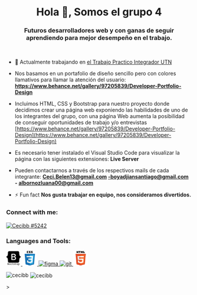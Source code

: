 <h1 align="center">Hola 👋, Somos el grupo 4</h1>
<h3 align="center">Futuros desarrolladores web y con ganas de seguir aprendiendo para mejor desempeño en el trabajo.</h3>

<p align="left"> <a href="https://twitter.com/" target="blank"><img src="https://img.shields.io/twitter/follow/?logo=twitter&style=for-the-badge" alt="" /></a> </p>

- 🔭 Actualmente trabajando en [el Trabajo Practico Integrador UTN](https://github.com/cecibb/Trabajo-Practico-)

- Nos basamos en un portafolio de diseño sencillo pero con colores llamativos para llamar la atención del usuario: **https://www.behance.net/gallery/97205839/Developer-Portfolio-Design**

- Incluimos HTML, CSS y Bootstrap para nuestro proyecto donde decidimos crear una página web exponiendo las habilidades de uno de los integrantes del grupo, con una página Web aumenta la posibilidad de conseguir oportunidades de trabajo y/o entrevistas [https://www.behance.net/gallery/97205839/Developer-Portfolio-Design](https://www.behance.net/gallery/97205839/Developer-Portfolio-Design)

- Es necesario tener instalado el Visual Studio Code para visualizar la página con las siguientes extensiones: **Live Server**

- Pueden contactarnos a través de los respectivos mails de cada integrante: **Ceci.Belen13@gmail.com -boyadjiansantiago@gmail.com - albornozluana00@gmail.com**

- ⚡ Fun fact **Nos gusta trabajar en equipo, nos consideramos divertidos.**

<h3 align="left">Connect with me:</h3>
<p align="left">
<a href="https://discord.gg/Cecibb #5242" target="blank"><img align="center" src="https://raw.githubusercontent.com/rahuldkjain/github-profile-readme-generator/master/src/images/icons/Social/discord.svg" alt="Cecibb #5242" height="30" width="40" /></a>
</p>

<h3 align="left">Languages and Tools:</h3>
<p align="left"> <a href="https://getbootstrap.com" target="_blank" rel="noreferrer"> <img src="https://raw.githubusercontent.com/devicons/devicon/master/icons/bootstrap/bootstrap-plain-wordmark.svg" alt="bootstrap" width="40" height="40"/> </a> <a href="https://www.w3schools.com/css/" target="_blank" rel="noreferrer"> <img src="https://raw.githubusercontent.com/devicons/devicon/master/icons/css3/css3-original-wordmark.svg" alt="css3" width="40" height="40"/> </a> <a href="https://www.figma.com/" target="_blank" rel="noreferrer"> <img src="https://www.vectorlogo.zone/logos/figma/figma-icon.svg" alt="figma" width="40" height="40"/> </a> <a href="https://git-scm.com/" target="_blank" rel="noreferrer"> <img src="https://www.vectorlogo.zone/logos/git-scm/git-scm-icon.svg" alt="git" width="40" height="40"/> </a> <a href="https://www.w3.org/html/" target="_blank" rel="noreferrer"> <img src="https://raw.githubusercontent.com/devicons/devicon/master/icons/html5/html5-original-wordmark.svg" alt="html5" width="40" height="40"/> </a> </p>

<p><img align="left" src="https://github-readme-stats.vercel.app/api/top-langs?username=cecibb&show_icons=true&locale=en&layout=compact" alt="cecibb" /></p>

<p>&nbsp;<img align="center" src="https://github-readme-stats.vercel.app/api?username=cecibb&show_icons=true&locale=en" alt="cecibb" /></p>>
